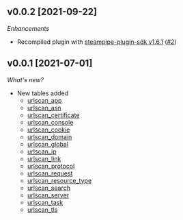 ## v0.0.2 [2021-09-22]

_Enhancements_

- Recompiled plugin with [steampipe-plugin-sdk v1.6.1](https://github.com/turbot/steampipe-plugin-sdk/blob/main/CHANGELOG.md#v161--2021-09-21) ([#2](https://github.com/turbot/steampipe-plugin-urlscan/pull/2))


## v0.0.1 [2021-07-01]

_What's new?_

- New tables added
  - [urlscan_app](https://hub.steampipe.io/plugins/turbot/urlscan/tables/urlscan_app)
  - [urlscan_asn](https://hub.steampipe.io/plugins/turbot/urlscan/tables/urlscan_asn)
  - [urlscan_certificate](https://hub.steampipe.io/plugins/turbot/urlscan/tables/urlscan_certificate)
  - [urlscan_console](https://hub.steampipe.io/plugins/turbot/urlscan/tables/urlscan_console)
  - [urlscan_cookie](https://hub.steampipe.io/plugins/turbot/urlscan/tables/urlscan_cookie)
  - [urlscan_domain](https://hub.steampipe.io/plugins/turbot/urlscan/tables/urlscan_domain)
  - [urlscan_global](https://hub.steampipe.io/plugins/turbot/urlscan/tables/urlscan_global)
  - [urlscan_ip](https://hub.steampipe.io/plugins/turbot/urlscan/tables/urlscan_ip)
  - [urlscan_link](https://hub.steampipe.io/plugins/turbot/urlscan/tables/urlscan_link)
  - [urlscan_protocol](https://hub.steampipe.io/plugins/turbot/urlscan/tables/urlscan_protocol)
  - [urlscan_request](https://hub.steampipe.io/plugins/turbot/urlscan/tables/urlscan_request)
  - [urlscan_resource_type](https://hub.steampipe.io/plugins/turbot/urlscan/tables/urlscan_resource_type)
  - [urlscan_search](https://hub.steampipe.io/plugins/turbot/urlscan/tables/urlscan_search)
  - [urlscan_server](https://hub.steampipe.io/plugins/turbot/urlscan/tables/urlscan_server)
  - [urlscan_task](https://hub.steampipe.io/plugins/turbot/urlscan/tables/urlscan_task)
  - [urlscan_tls](https://hub.steampipe.io/plugins/turbot/urlscan/tables/urlscan_tls)
